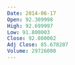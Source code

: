 ```yaml
---
Date: 2014-06-17
Open: 92.309998
High: 92.699997
Low: 91.800003
Close: 92.080002
Adj Close: 85.678207
Volume: 29726000
---
```

